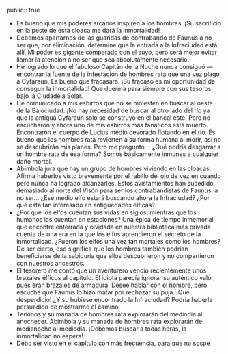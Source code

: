public:: true

- Es bueno que mis poderes arcanos inspiren a los hombres. ¡Su sacrificio en la peste de esta cloaca me dará la inmortalidad!
- Debemos apartarnos de las guaridas de contrabando de Faunus a no ser que, por eliminación, determine que la entrada a la Infraciudad está allí. Mi poder es gigante comparado con el suyo, pero será mejor evitar llamar la atención a no ser que sea absolutamente necesario.
- He logrado lo que el fabuloso Capitán de la Noche nunca consiguó — encontrar la fuente de la infestación de hombres rata que una vez plagó a Cyfaraun. Es bueno que fracasara. ¡Su fracaso es mi oportunidad de conseguir la inmortalidad! Que duerma para siempre con sus tesoros bajo la Ciudadela Solar.
- He comunicado a mis esbirros que no se molesten en buscar al oeste de la Bajociudad. ¡No hay necesidad de buscar al otro lado del río ya que la antigua Cyfaraun solo se construyó en el bancal este! Pero no escucharon y ahora uno de mis esbirros más fanáticos está muerto. Encontraron el cuerpo de Lucius medio devorado flotando en el río. Es bueno que los hombres rata revierten a su forma humana al morir, así no se descubrirán mis planes. Pero me pregunto —¿Qué podría desgarrar a un hombre rata de esa forma? Somos básicamente inmunes a cualquier daño mortal.
- Abimbola jura que hay un grupo de hombres viviendo en las cloacas. Afirma haberlos visto brevemente por el rabillo del ojo de vez en cuando pero nunca ha logrado alcanzarles. Estos avistamientos han sucedido demasiado al norte del Visón para ser los contrabandistas de Faunus, a no ser... ¿Ese medio elfo estará buscando ahora la Infraciudad? ¿Por qué esta tan interesado en antigüedades élficas?
- ¿Por qué los elfos cuentan sus vidas en siglos, mientras que los humanos las cuentan en estaciones? Una épica de tiempo inmemorial que encontré enterrada y olvidada en nuestra biblioteca más privada cuenta de una era en la que los elfos aprendieron el secreto de la inmortalidad. ¿Fueron los elfos una vez tan mortales como los hombres? De ser cierto, eso significa que los hombres también podrían beneficiarse de la sabiduría que ellos descubrieron y no compartieron con nuestros ancestros.
- El tesorero me contó que un aventurero vendió recientemente unos brazales élficos al capítulo. El idiota parecía ignorar su auténtico valor, pues eran brazales de armadura. Deseé hablar con el hombre, pero escuché que Faunus lo hizo matar por rechazar su puja. ¡Qué desperdicio! ¿Y su hubiese encontrado la Infraciudad? Podría haberle persuadido de mostrarme el camino.
- Terkinos y su manada de hombres rata explorarán del mediodía al anochecer. Abimbola y su manada de hombres rata explorarán de medianoche al mediodía. ¡Debemos buscar a todas horas, la inmortalidad no espera!
- Debo ser visto en el capítulo con más frecuencia, para que no sospe